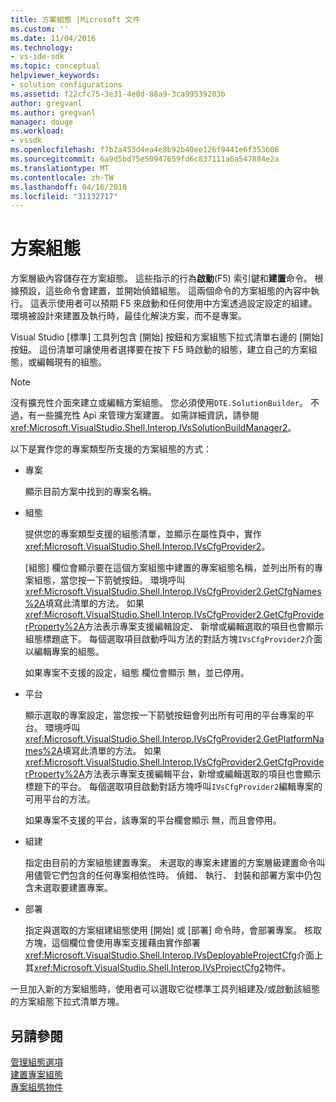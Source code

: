 ```yaml
---
title: 方案組態 |Microsoft 文件
ms.custom: ''
ms.date: 11/04/2016
ms.technology:
- vs-ide-sdk
ms.topic: conceptual
helpviewer_keywords:
- solution configurations
ms.assetid: f22cfc75-3e31-4e0d-88a9-3ca99539203b
author: gregvanl
ms.author: gregvanl
manager: douge
ms.workload:
- vssdk
ms.openlocfilehash: f7b2a453d4ea4e8b92b40ee126f9441e6f353606
ms.sourcegitcommit: 6a9d5bd75e50947659fd6c837111a6a547884e2a
ms.translationtype: MT
ms.contentlocale: zh-TW
ms.lasthandoff: 04/16/2018
ms.locfileid: "31132717"
---
```

# <a name="solution-configuration"></a>方案組態
方案層級內容儲存在方案組態。 這些指示的行為**啟動**(F5) 索引鍵和**建置**命令。 根據預設，這些命令會建置，並開始偵錯組態。 這兩個命令的方案組態的內容中執行。 這表示使用者可以預期 F5 來啟動和任何使用中方案透過設定設定的組建。 環境被設計來建置及執行時，最佳化解決方案，而不是專案。  
  
 Visual Studio [標準] 工具列包含 [開始] 按鈕和方案組態下拉式清單右邊的 [開始] 按鈕。 這份清單可讓使用者選擇要在按下 F5 時啟動的組態，建立自己的方案組態，或編輯現有的組態。  
  
> [!NOTE]
>  沒有擴充性介面來建立或編輯方案組態。 您必須使用`DTE.SolutionBuilder`。 不過，有一些擴充性 Api 來管理方案建置。 如需詳細資訊，請參閱<xref:Microsoft.VisualStudio.Shell.Interop.IVsSolutionBuildManager2>。  
  
 以下是實作您的專案類型所支援的方案組態的方式：  
  
-   專案  
  
     顯示目前方案中找到的專案名稱。  
  
-   組態  
  
     提供您的專案類型支援的組態清單，並顯示在屬性頁中，實作<xref:Microsoft.VisualStudio.Shell.Interop.IVsCfgProvider2>。  
  
     [組態] 欄位會顯示要在這個方案組態中建置的專案組態名稱，並列出所有的專案組態，當您按一下箭號按鈕。 環境呼叫<xref:Microsoft.VisualStudio.Shell.Interop.IVsCfgProvider2.GetCfgNames%2A>填寫此清單的方法。 如果<xref:Microsoft.VisualStudio.Shell.Interop.IVsCfgProvider2.GetCfgProviderProperty%2A>方法表示專案支援編輯設定、 新增或編輯選取的項目也會顯示組態標題底下。 每個選取項目啟動呼叫方法的對話方塊`IVsCfgProvider2`介面以編輯專案的組態。  
  
     如果專案不支援的設定，組態 欄位會顯示 無，並已停用。  
  
-   平台  
  
     顯示選取的專案設定，當您按一下箭號按鈕會列出所有可用的平台專案的平台。 環境呼叫<xref:Microsoft.VisualStudio.Shell.Interop.IVsCfgProvider2.GetPlatformNames%2A>填寫此清單的方法。 如果<xref:Microsoft.VisualStudio.Shell.Interop.IVsCfgProvider2.GetCfgProviderProperty%2A>方法表示專案支援編輯平台，新增或編輯選取的項目也會顯示標題下的平台。 每個選取項目啟動對話方塊呼叫`IVsCfgProvider2`編輯專案的可用平台的方法。  
  
     如果專案不支援的平台，該專案的平台欄會顯示 無，而且會停用。  
  
-   組建  
  
     指定由目前的方案組態建置專案。 未選取的專案未建置的方案層級建置命令叫用儘管它們包含的任何專案相依性時。 偵錯、 執行、 封裝和部署方案中仍包含未選取要建置專案。  
  
-   部署  
  
     指定與選取的方案組建組態使用 [開始] 或 [部署] 命令時，會部署專案。 核取方塊，這個欄位會使用專案支援藉由實作部署<xref:Microsoft.VisualStudio.Shell.Interop.IVsDeployableProjectCfg>介面上其<xref:Microsoft.VisualStudio.Shell.Interop.IVsProjectCfg2>物件。  
  
 一旦加入新的方案組態時，使用者可以選取它從標準工具列組建及/或啟動該組態的方案組態下拉式清單方塊。  
  
## <a name="see-also"></a>另請參閱  
 [管理組態選項](../../extensibility/internals/managing-configuration-options.md)   
 [建置專案組態](../../extensibility/internals/project-configuration-for-building.md)   
 [專案組態物件](../../extensibility/internals/project-configuration-object.md)